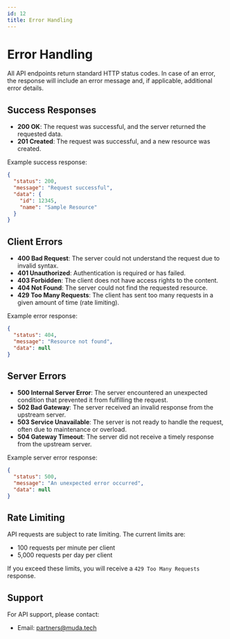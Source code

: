```yaml
---
id: 12
title: Error Handling
---
```


# Error Handling

All API endpoints return standard HTTP status codes. In case of an error, the response will include an error message and, if applicable, additional error details.

## Success Responses

- **200 OK**: The request was successful, and the server returned the requested data.
- **201 Created**: The request was successful, and a new resource was created.

Example success response:

```json
{
  "status": 200,
  "message": "Request successful",
  "data": {
    "id": 12345,
    "name": "Sample Resource"
  }
}
```

## Client Errors

- **400 Bad Request**: The server could not understand the request due to invalid syntax.
- **401 Unauthorized**: Authentication is required or has failed.
- **403 Forbidden**: The client does not have access rights to the content.
- **404 Not Found**: The server could not find the requested resource.
- **429 Too Many Requests**: The client has sent too many requests in a given amount of time (rate limiting).

Example error response:

```json
{
  "status": 404,
  "message": "Resource not found",
  "data": null
}
```

## Server Errors

- **500 Internal Server Error**: The server encountered an unexpected condition that prevented it from fulfilling the request.
- **502 Bad Gateway**: The server received an invalid response from the upstream server.
- **503 Service Unavailable**: The server is not ready to handle the request, often due to maintenance or overload.
- **504 Gateway Timeout**: The server did not receive a timely response from the upstream server.

Example server error response:

```json
{
  "status": 500,
  "message": "An unexpected error occurred",
  "data": null
}
```

## Rate Limiting

API requests are subject to rate limiting. The current limits are:
- 100 requests per minute per client
- 5,000 requests per day per client

If you exceed these limits, you will receive a `429 Too Many Requests` response.

## Support

For API support, please contact:
- Email: partners@muda.tech